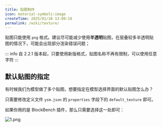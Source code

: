 ```yaml
---
title: 贴图制作
icon: material-symbols:image
createTime: 2025/01/28 13:09:18
permalink: /wiki/texture/
---
```


贴图只能使用 `png` 格式。建议尽可能减少使用**半透明**贴图，在层叠较多半透明贴图的情况下，可能会出现部分渲染错误问题；

::: info
自 2.2.1 版本起，只要使用新版格式，贴图名称不再有限制，可以使用任意字符
:::

## 默认贴图的指定

有时候我们为模型做了多个贴图，想要指定在模型选择界面的默认贴图怎么办？

只需要修改定义文件 `ysm.json` 的 `properties` 字段下的 `default_texture` 即可。

如果你用的是 BlockBench 插件，那么只需要选择这一处即可：

![1.png](https://s2.loli.net/2025/01/28/ZGozRt8v679OBdl.png)